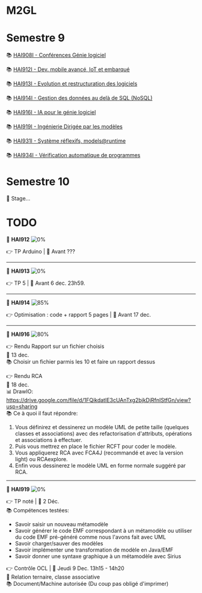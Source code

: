 # M2GL

# Semestre 9

:books: [HAI908I - Conférences Génie logiciel](./HAI908I "HAI908I courses")

:books: [HAI912I - Dev. mobile avancé, IoT et embarqué](./HAI912I "HAI912I courses")

:books: [HAI913I - Evolution et restructuration des logiciels](./HAI913I "HAI913I courses")

:books: [HAI914I - Gestion des données au delà de SQL (NoSQL)](./HAI914I "HAI914I courses")

:books: [HAI916I - IA pour le génie logiciel](./HAI916I "HAI916 courses")

:books: [HAI919I - Ingénierie Dirigée par les modèles](./HAI919I "HAI919I courses")

:books: [HAI931I - Système réflexifs, models@runtime](./HAI931I "HAI931I courses")

:books: [HAI934I - Vérification automatique de programmes](./HAI934I "HAI934I courses")

# Semestre 10

🚧 Stage...

# TODO

🚩 **HAI912** ![0%](https://progress-bar.dev/0)

👉 TP Arduino | 📆 Avant ???

<hr>

🚩 **HAI913** ![0%](https://progress-bar.dev/0)

👉 TP 5 | 📆 Avant 6 dec. 23h59.

<hr>

🚩 **HAI914** ![85%](https://progress-bar.dev/85)

👉 Optimisation : code + rapport 5 pages | 📆 Avant 17 dec.

<hr>


🚩 **HAI916** ![80%](https://progress-bar.dev/80)

👉 Rendu Rapport sur un fichier choisis  
📆 13 dec.    
📚 Choisir un fichier parmis les 10 et faire un rapport dessus

👉 Rendu RCA  
📆 18 dec.    
📊 DrawIO: https://drive.google.com/file/d/1FQikdatIE3cUAnTxg2bjkDjRfnIStfGn/view?usp=sharing  
📚 Ce à quoi il faut répondre:

1. Vous définirez et dessinerez un modèle UML de petite taille (quelques classes et associations) avec des refactorisation d'attributs, opérations et associations à effectuer.
2. Puis vous mettrez en place le fichier RCFT pour coder le modèle.
3. Vous appliquerez RCA avec FCA4J (recommandé et avec la version light) ou RCAexplore.
4. Enfin vous dessinerez le modèle UML en forme normale suggéré par RCA. 


<hr>

🚩 **HAI919** ![0%](https://progress-bar.dev/0)

👉 TP noté | 📆 2 Déc.  
📚 Compétences testées:
- Savoir saisir un nouveau métamodèle
- Savoir générer le code EMF correspondant à un métamodèle ou utiliser du code EMF pré-généré comme nous l'avons fait avec UML
- Savoir charger/sauver des modèles
- Savoir implémenter une transformation de modèle en Java/EMF
- Savoir donner une syntaxe graphique à un métamodèle avec Sirius 

👉 Contrôle OCL | 📆 Jeudi 9 Dec. 13h15 - 14h20  
📖 Relation ternaire, classe associative  
📚 Document/Machine autorisée (Du coup pas obligé d'imprimer)  
